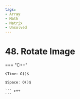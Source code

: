 ```yaml
---
tags:
- Array
- Math
- Matrix
- Unsolved
---
```



# 48. Rotate Image

=== "C++"

    $Time: O()$

    $Space: O()$

    ``` c++
    ```